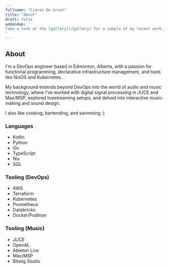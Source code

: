 ```yaml
---
fullname: "Ciaran De Groot"
title: "About"
draft: false
addendum: '
Take a look at the [gallery](/gallery) for a sample of my recent work. Alternatively, check out the [archive](/archive) for a comprehensive list of projects.
'
---
```


## About
<!-- ![headshot]({{< assetUrl src="headshot.jpg" >}}) -->
I'm a DevOps engineer based in Edmonton, Alberta, with a passion for functional programming, declarative infrastructure management, and tools like NixOS and Kubernetes.

My background extends beyond DevOps into the world of audio and music technology, where I’ve worked with digital signal processing in JUCE and Max/MSP, explored livestreaming setups, and delved into interactive music-making and sound design.

I also like cooking, bartending, and swimming :)

### Languages
- Kotlin
- Python
- Go
- TypeScript
- Nix
- SQL

### Tooling (DevOps)
- AWS
- Terraform
- Kubernetes
- Prometheus
- Databricks
- Docker/Podman

### Tooling (Music)
- JUCE
- OpenAL
- Ableton Live
- Max/MSP
- Bitwig Studio
